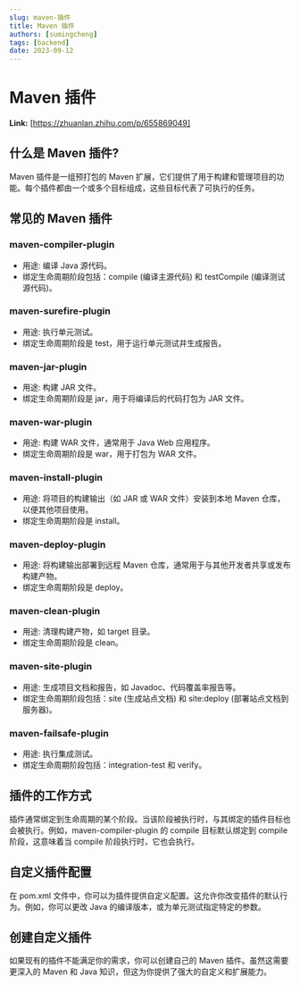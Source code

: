 ```yaml
---
slug: maven-插件
title: Maven 插件
authors: [sumingcheng]
tags: [backend]
date: 2023-09-12
---
```


# Maven 插件



 **Link:** [https://zhuanlan.zhihu.com/p/655869049]

## 什么是 Maven 插件?  

Maven 插件是一组预打包的 Maven 扩展，它们提供了用于构建和管理项目的功能。每个插件都由一个或多个目标组成，这些目标代表了可执行的任务。

## 常见的 Maven 插件  
### maven-compiler-plugin  

* 用途: 编译 Java 源代码。
* 绑定生命周期阶段包括：compile (编译主源代码) 和 testCompile (编译测试源代码)。

### maven-surefire-plugin  

* 用途: 执行单元测试。
* 绑定生命周期阶段是 test，用于运行单元测试并生成报告。

### maven-jar-plugin  

* 用途: 构建 JAR 文件。
* 绑定生命周期阶段是 jar，用于将编译后的代码打包为 JAR 文件。

### maven-war-plugin  

* 用途: 构建 WAR 文件，通常用于 Java Web 应用程序。
* 绑定生命周期阶段是 war，用于打包为 WAR 文件。

### maven-install-plugin  

* 用途: 将项目的构建输出（如 JAR 或 WAR 文件）安装到本地 Maven 仓库，以便其他项目使用。
* 绑定生命周期阶段是 install。

### maven-deploy-plugin  

* 用途: 将构建输出部署到远程 Maven 仓库，通常用于与其他开发者共享或发布构建产物。
* 绑定生命周期阶段是 deploy。

### maven-clean-plugin  

* 用途: 清理构建产物，如 target 目录。
* 绑定生命周期阶段是 clean。

### maven-site-plugin  

* 用途: 生成项目文档和报告，如 Javadoc、代码覆盖率报告等。
* 绑定生命周期阶段包括：site (生成站点文档) 和 site:deploy (部署站点文档到服务器)。

### maven-failsafe-plugin  

* 用途: 执行集成测试。
* 绑定生命周期阶段包括：integration-test 和 verify。

## 插件的工作方式  

插件通常绑定到生命周期的某个阶段。当该阶段被执行时，与其绑定的插件目标也会被执行。例如，maven-compiler-plugin 的 compile 目标默认绑定到 compile 阶段，这意味着当 compile 阶段执行时，它也会执行。

## 自定义插件配置  

在 pom.xml 文件中，你可以为插件提供自定义配置。这允许你改变插件的默认行为。例如，你可以更改 Java 的编译版本，或为单元测试指定特定的参数。

## 创建自定义插件  

如果现有的插件不能满足你的需求，你可以创建自己的 Maven 插件。虽然这需要更深入的 Maven 和 Java 知识，但这为你提供了强大的自定义和扩展能力。